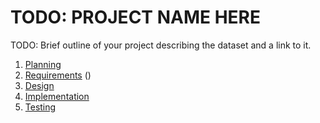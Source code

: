 # TODO: PROJECT NAME HERE

TODO: Brief outline of your project describing the dataset and a link to it.

1. [Planning](https://github.com/user-attachments/files/19533195/Planning.md)
2. [Requirements](https://github.com/user-attachments/files/19533463/Requriements.md)
()
3. [Design](docs/design.md)
4. [Implementation](docs/implementation.md)
5. [Testing](docs/testing.md)

